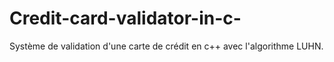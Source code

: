 # Credit-card-validator-in-c-
Système de validation d'une carte de crédit en c++ avec l'algorithme LUHN.
